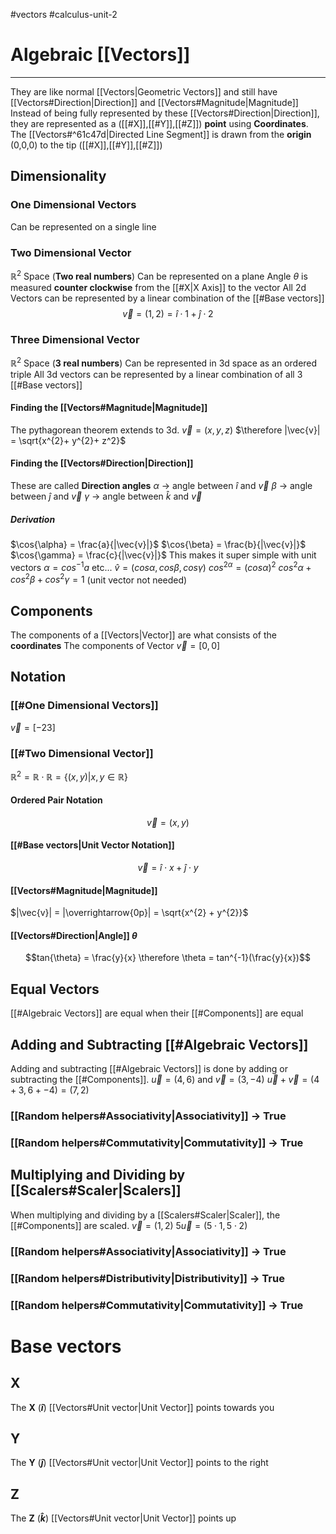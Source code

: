 #vectors 
#calculus-unit-2
# Algebraic [[Vectors]]
---
They are like normal [[Vectors|Geometric Vectors]] and still have [[Vectors#Direction|Direction]] and [[Vectors#Magnitude|Magnitude]]
Instead of being fully represented by these [[Vectors#Direction|Direction]], they are represented as a ([[#X]],[[#Y]],[[#Z]]) **point** using **Coordinates**. 
The [[Vectors#^61c47d|Directed Line Segment]] is drawn from the **origin** (0,0,0) to the tip ([[#X]],[[#Y]],[[#Z]])
## Dimensionality
### One Dimensional Vectors
Can be represented on a single line

### Two Dimensional Vector
$\mathbb{R}^{2}$  Space (**Two real numbers**)
Can be represented on a plane
Angle $\theta$ is measured **counter clockwise** from the [[#X|X Axis]] to the vector
All 2d Vectors can be represented by a linear combination of the [[#Base vectors]]
$$\vec{v} = (1,2) = \hat{i} \cdot 1 + \hat{j} \cdot2$$
### Three Dimensional Vector
$\mathbb{R}^2$ Space (**3 real numbers**)
Can be represented in 3d space as an ordered triple
All 3d vectors can be represented by a linear combination of all 3 [[#Base vectors]]
#### Finding the [[Vectors#Magnitude|Magnitude]]
The pythagorean theorem extends to 3d.
$\vec{v} = (x,y,z)$
$\therefore |\vec{v}| = \sqrt{x^{2}+ y^{2}+ z^2}$ 
#### Finding the [[Vectors#Direction|Direction]]
These are called **Direction angles**
$\alpha$ -> angle between $\hat{i}$ and $\vec{v}$
$\beta$ -> angle between $\hat{j}$ and $\vec{v}$
$\gamma$ -> angle between $\hat{k}$ and $\vec{v}$
##### Derivation
$\cos{\alpha} = \frac{a}{|\vec{v}|}$
$\cos{\beta} = \frac{b}{|\vec{v}|}$
$\cos{\gamma} = \frac{c}{|\vec{v}|}$
This makes it super simple with unit vectors
$\alpha = cos^{-1}a$ etc...
$\hat{v} = (cos{\alpha}, cos{\beta}, cos{\gamma})$
$cos^{2{\alpha}}= (cos{\alpha})^2$ 
$cos^{2}{\alpha} + cos^{2}{\beta} + cos^{2}{\gamma} = 1$ (unit vector not needed)


## Components
The components of a [[Vectors|Vector]] are what consists of the **coordinates**
The components of Vector $\vec{v} = [0,0]$ 

## Notation
### [[#One Dimensional Vectors]]
$\vec{v} = [-23]$
### [[#Two Dimensional Vector]]
$\mathbb{R}^{2}= \mathbb{R} \cdot \mathbb{R} = \{(x, y)| x,y \in \mathbb{R}\}$   
#### Ordered Pair Notation
$$\vec{v} = (x,y)$$
#### [[#Base vectors|Unit Vector Notation]] 
$$\vec{v} = \hat{i}\cdot x + \hat{j}\cdot y$$
#### [[Vectors#Magnitude|Magnitude]]
$|\vec{v}| = |\overrightarrow{0p}| = \sqrt{x^{2} + y^{2}}$ 
#### [[Vectors#Direction|Angle]] $\theta$ 
$$tan{\theta} = \frac{y}{x} \therefore \theta = tan^{-1}(\frac{y}{x})$$

## Equal Vectors
[[#Algebraic Vectors]] are equal when their [[#Components]] are equal
## Adding and Subtracting [[#Algebraic Vectors]]
Adding and subtracting [[#Algebraic Vectors]] is done by adding or subtracting the [[#Components]].
$\vec{u} = (4,6) \text{ and } \vec{v} = (3,-4)$
$\vec{u} + \vec{v} = (4+3, 6+-4)= (7, 2)$
### [[Random helpers#Associativity|Associativity]] -> True
### [[Random helpers#Commutativity|Commutativity]] -> True
## Multiplying and Dividing by [[Scalers#Scaler|Scalers]] 
When multiplying and dividing by a [[Scalers#Scaler|Scaler]], the [[#Components]] are scaled.
$\vec{v} = (1, 2)$
$5\vec{u} = (5\cdot1, 5\cdot2)$
### [[Random helpers#Associativity|Associativity]] -> True
### [[Random helpers#Distributivity|Distributivity]] -> True
### [[Random helpers#Commutativity|Commutativity]] -> True
# Base vectors
## X
The **X** (**$\hat{i}$**) [[Vectors#Unit vector|Unit Vector]]  points towards you
## Y
The **Y** (**$\hat{j}$**) [[Vectors#Unit vector|Unit Vector]]  points to the right
## Z
The **Z** (**$\hat{k}$**) [[Vectors#Unit vector|Unit Vector]]  points up